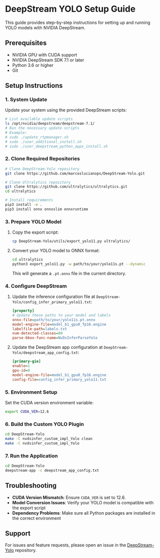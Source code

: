 # DeepStream YOLO Setup Guide

This guide provides step-by-step instructions for setting up and running YOLO models with NVIDIA DeepStream.

## Prerequisites

- NVIDIA GPU with CUDA support
- NVIDIA DeepStream SDK 7.1 or later
- Python 3.6 or higher
- Git

## Setup Instructions

### 1. System Update
Update your system using the provided DeepStream scripts:

```bash
# List available update scripts
ls /opt/nvidia/deepstream/deepstream-7.1/
# Run the necessary update scripts
# Example:
# sudo ./update_rtpmanager.sh
# sudo ./user_additional_install.sh
# sudo ./user_deepstream_python_apps_install.sh
```

### 2. Clone Required Repositories

```bash
# Clone DeepStream-Yolo repository
git clone https://github.com/marcoslucianops/DeepStream-Yolo.git

# Clone Ultralytics repository
git clone https://github.com/ultralytics/ultralytics.git
cd ultralytics

# Install requirements
pip3 install -e .
pip3 install onnx onnxslim onnxruntime
```

### 3. Prepare YOLO Model

1. Copy the export script:
   ```bash
   cp DeepStream-Yolo/utils/export_yolo11.py ultralytics/
   ```

2. Convert your YOLO model to ONNX format:
   ```bash
   cd ultralytics
   python3 export_yolo11.py -w path/to/your/yolo11s.pt --dynamic
   ```
   
   This will generate a `.pt.onnx` file in the current directory.

### 4. Configure DeepStream

1. Update the inference configuration file at `DeepStream-Yolo/config_infer_primary_yolo11.txt`:
   ```ini
   [property]
   # Update these paths to your model and labels
   onnx-file=path/to/your/yolo11s.pt.onnx
   model-engine-file=model_b1_gpu0_fp16.engine
   labelfile-path=labels.txt
   num-detected-classes=80
   parse-bbox-func-name=NvDsInferParseYolo
   ```

2. Update the DeepStream app configuration at `DeepStream-Yolo/deepstream_app_config.txt`:
   ```ini
   [primary-gie]
   enable=1
   gpu-id=0
   model-engine-file=model_b1_gpu0_fp16.engine
   config-file=config_infer_primary_yolo11.txt
   ```

### 5. Environment Setup

Set the CUDA version environment variable:
```bash
export CUDA_VER=12.6
```

### 6. Build the Custom YOLO Plugin

```bash
cd DeepStream-Yolo
make -C nvdsinfer_custom_impl_Yolo clean
make -C nvdsinfer_custom_impl_Yolo
```

### 7. Run the Application

```bash
cd DeepStream-Yolo
deepstream-app -c deepstream_app_config.txt
```

## Troubleshooting

- **CUDA Version Mismatch**: Ensure `CUDA_VER` is set to 12.6.
- **Model Conversion Issues**: Verify your YOLO model is compatible with the export script
- **Dependency Problems**: Make sure all Python packages are installed in the correct environment

## Support

For issues and feature requests, please open an issue in the [DeepStream-Yolo](https://github.com/marcoslucianops/DeepStream-Yolo) repository.
